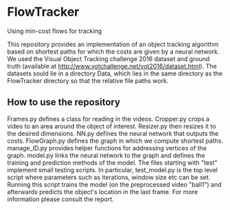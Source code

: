 # FlowTracker
Using min-cost flows for tracking

This repository provides an implementation of an object tracking algorithm based on shortest paths for which the costs are given by a neural network. We used the Visual Object Tracking challenge 2016 dataset and ground truth (available at http://www.votchallenge.net/vot2016/dataset.html). The datasets sould lie in a directory Data, which lies in the same directory as the FlowTracker directory so that the relative file paths work.

## How to use the repository
Frames.py defines a class for reading in the videos. Cropper.py crops a video to an area around the object of interest. Resizer.py then resizes it to the desired dimensions. NN.py defines the neural network that outputs the costs. FlowGraph.py defines the graph in which we compute shortest paths. manage\_ID.py provides helper functions for addressing vertices of the graph. model.py links the neural network to the graph and defines the training and prediction methods of the model. The files starting with "test" implement small testing scripts. In particular, test\_model.py is the top level script where parameters such as iterations, window size etc can be set. Running this script trains the model (on the preprocessed video "ball1") and afterwards predicts the object's location in the last frame. For more information please consult the report.
